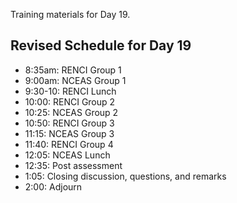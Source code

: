 Training materials for Day 19.

## Revised Schedule for Day 19

- 8:35am: RENCI Group 1
- 9:00am: NCEAS Group 1
- 9:30-10: RENCI Lunch
- 10:00: RENCI Group 2
- 10:25: NCEAS Group 2
- 10:50: RENCI Group 3
- 11:15: NCEAS Group 3
- 11:40: RENCI Group 4
- 12:05: NCEAS Lunch
- 12:35: Post assessment
- 1:05: Closing discussion, questions, and remarks
- 2:00: Adjourn

